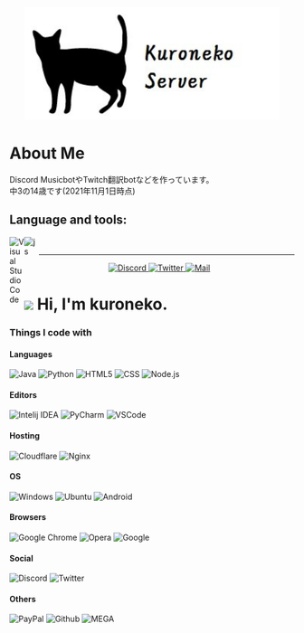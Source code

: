 <div align="center">
  <a href="https://kuroneko6423.com">
      <img src="kuronekoServer.jpg" alt="KuronekoServer" width="450">
    </a>
 </div>
 
# About Me
Discord MusicbotやTwitch翻訳botなどを作っています。<br>
中3の14歳です(2021年11月1日時点)

## Language and tools:
<img align="left" alt="Visual Studio Code" width="26px" src="https://i.imgur.com/LwSdAlE.png" />

<img align="left" alt="js" width="26px" src="https://i.imgur.com/0nw4gYG.png" />  <br>

---

<div align="center">
  <a href="https://discord.gg/Y6w5Jv3EAR">
      <img src="https://i.imgur.com/ozcp5wz.png" alt="Discord" width="80">
    </a>
  <a href="https://twitter.com/kuroneko6423">
      <img src="https://i.imgur.com/dymuNOd.png" alt="Twitter" width="80">
  </a>
  <a href="support@kuroneko6423.com" >
    <img src="https://i.imgur.com/3K0Z67T.png" alt="Mail" width="80">
  </a>
  
</div>


<h1><img src="https://cdn.discordapp.com/emojis/861062999330521108.gif" width="30"/> Hi, I'm kuroneko.</h1>
<h3>Things I code with</h3>
<h4>Languages</h4>
<p>
  <img alt="Java" src="https://img.shields.io/badge/java-%23ED8B00.svg?style=flat-square&logo=java&logoColor=white" /> 
  <img alt="Python" src="https://img.shields.io/badge/python-3670A0?style=flat-square&logo=python&logoColor=ffdd54" />
  <img alt="HTML5" src="https://img.shields.io/badge/html5-%23E34F26.svg?style=flat-square&logo=html5&logoColor=white" />
  <img alt="CSS" src="https://img.shields.io/badge/css3-%231572B6.svg?style=flat-square&logo=css3&logoColor=white" />
  <img alt="Node.js" src="https://img.shields.io/badge/node.js-6DA55F?style=flat-square&logo=node.js&logoColor=white" />
</p>
<h4>Editors</h4>
<p>
  <img alt="Intelij IDEA" src="https://img.shields.io/badge/IntelliJIDEA-000000.svg?style=flat-square&logo=intellij-idea&logoColor=white" />
  <img alt="PyCharm" src="https://img.shields.io/badge/pycharm-143?style=flat-square&logo=pycharm&logoColor=black&color=black&labelColor=green" />
  <img alt="VSCode" src="https://img.shields.io/badge/Visual%20Studio%20Code-0078d7.svg?style=flat-square&logo=visual-studio-code&logoColor=white" />
</p>
<h4>Hosting</h4>
<p>
  <img alt="Cloudflare" src="https://img.shields.io/badge/Cloudflare-F38020?style=flat-square&logo=Cloudflare&logoColor=white" />
  <img alt="Nginx" src="https://img.shields.io/badge/nginx-%23009639.svg?style=flat-square&logo=nginx&logoColor=white" />
</p>
<h4>OS</h4>
<p>
  <img alt="Windows" src="https://img.shields.io/badge/Windows-0078D6?style=flat-square&logo=windows&logoColor=white" />
  <img alt="Ubuntu" src="https://img.shields.io/badge/Ubuntu-E95420?style=flat-square&logo=ubuntu&logoColor=white" />
  <img alt="Android" src="https://img.shields.io/badge/Android-3DDC84?style=flat-square&logo=android&logoColor=white" />
</p>
<h4>Browsers</h4>
<p>
  <img alt="Google Chrome" src="https://img.shields.io/badge/Google%20Chrome-4285F4?style=flat-square&logo=GoogleChrome&logoColor=white" />
  <img alt="Opera" src="https://img.shields.io/badge/Opera-FF1B2D?style=flat-square&logo=Opera&logoColor=white" />
  <img alt="Google" src="https://img.shields.io/badge/google-4285F4?style=flat-square&logo=google&logoColor=white" />
</p>
<h4>Social</h4>
<p>
  <img alt="Discord" src="https://img.shields.io/discord/867038364552396860?label=Discord%20Bot%20support%20Server&style=flat-square" />
  <img alt="Twitter" src="https://img.shields.io/twitter/follow/kuroneko6423?label=%40kuroneko6423&style=social" />
</p>
<h4>Others</h4>
<p>
  <img alt="PayPal" src="https://img.shields.io/badge/PayPal-00457C?style=flat-square&logo=paypal&logoColor=white" />
  <img alt="Github" src="https://img.shields.io/badge/github-%23121011.svg?style=flat-square&logo=github&logoColor=white" />
  <img alt="MEGA" src="https://img.shields.io/badge/Mega-%23D90007.svg?style=flat-square&logo=Mega&logoColor=white" />
</p>

